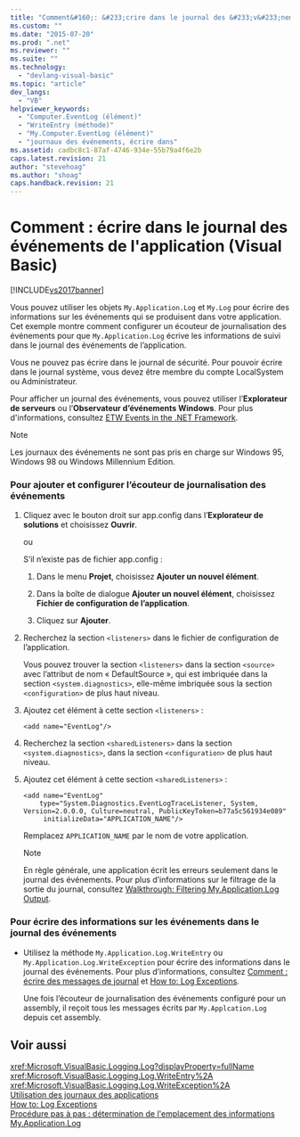```yaml
---
title: "Comment&#160;: &#233;crire dans le journal des &#233;v&#233;nements de l&#39;application (Visual Basic) | Microsoft Docs"
ms.custom: ""
ms.date: "2015-07-20"
ms.prod: ".net"
ms.reviewer: ""
ms.suite: ""
ms.technology: 
  - "devlang-visual-basic"
ms.topic: "article"
dev_langs: 
  - "VB"
helpviewer_keywords: 
  - "Computer.EventLog (élément)"
  - "WriteEntry (méthode)"
  - "My.Computer.EventLog (élément)"
  - "journaux des événements, écrire dans"
ms.assetid: cadbc8c1-87af-4746-934e-55b79a4f6e2b
caps.latest.revision: 21
author: "stevehoag"
ms.author: "shoag"
caps.handback.revision: 21
---
```

# Comment&#160;: &#233;crire dans le journal des &#233;v&#233;nements de l&#39;application (Visual Basic)
[!INCLUDE[vs2017banner](../../../../visual-basic/includes/vs2017banner.md)]

Vous pouvez utiliser les objets `My.Application.Log` et `My.Log` pour écrire des informations sur les événements qui se produisent dans votre application. Cet exemple montre comment configurer un écouteur de journalisation des événements pour que `My.Application.Log` écrive les informations de suivi dans le journal des événements de l’application.  
  
 Vous ne pouvez pas écrire dans le journal de sécurité. Pour pouvoir écrire dans le journal système, vous devez être membre du compte LocalSystem ou Administrateur.  
  
 Pour afficher un journal des événements, vous pouvez utiliser l’**Explorateur de serveurs** ou l’**Observateur d’événements Windows**. Pour plus d'informations, consultez [ETW Events in the .NET Framework](../Topic/ETW%20Events%20in%20the%20.NET%20Framework.md).  
  
> [!NOTE]
>  Les journaux des événements ne sont pas pris en charge sur Windows 95, Windows 98 ou Windows Millennium Edition.  
  
### Pour ajouter et configurer l’écouteur de journalisation des événements  
  
1.  Cliquez avec le bouton droit sur app.config dans l’**Explorateur de solutions** et choisissez **Ouvrir**.  
  
     ou  
  
     S’il n’existe pas de fichier app.config :  
  
    1.  Dans le menu **Projet**, choisissez **Ajouter un nouvel élément**.  
  
    2.  Dans la boîte de dialogue **Ajouter un nouvel élément**, choisissez **Fichier de configuration de l’application**.  
  
    3.  Cliquez sur **Ajouter**.  
  
2.  Recherchez la section `<listeners>` dans le fichier de configuration de l’application.  
  
     Vous pouvez trouver la section `<listeners>` dans la section `<source>` avec l’attribut de nom « DefaultSource », qui est imbriquée dans la section `<system.diagnostics>`, elle\-même imbriquée sous la section `<configuration>` de plus haut niveau.  
  
3.  Ajoutez cet élément à cette section `<listeners>` :  
  
    ```  
    <add name="EventLog"/>  
    ```  
  
4.  Recherchez la section `<sharedListeners>` dans la section `<system.diagnostics>`, dans la section `<configuration>` de plus haut niveau.  
  
5.  Ajoutez cet élément à cette section `<sharedListeners>` :  
  
    ```  
    <add name="EventLog"  
        type="System.Diagnostics.EventLogTraceListener, System, Version=2.0.0.0, Culture=neutral, PublicKeyToken=b77a5c561934e089"  
         initializeData="APPLICATION_NAME"/>  
    ```  
  
     Remplacez `APPLICATION_NAME` par le nom de votre application.  
  
    > [!NOTE]
    >  En règle générale, une application écrit les erreurs seulement dans le journal des événements. Pour plus d’informations sur le filtrage de la sortie du journal, consultez [Walkthrough: Filtering My.Application.Log Output](../../../../visual-basic/developing-apps/programming/log-info/walkthrough-filtering-my-application-log-output.md).  
  
### Pour écrire des informations sur les événements dans le journal des événements  
  
-   Utilisez la méthode `My.Application.Log.WriteEntry` ou `My.Application.Log.WriteException` pour écrire des informations dans le journal des événements. Pour plus d’informations, consultez [Comment : écrire des messages de journal](../../../../visual-basic/developing-apps/programming/log-info/how-to-write-log-messages.md) et [How to: Log Exceptions](../../../../visual-basic/developing-apps/programming/log-info/how-to-log-exceptions.md).  
  
     Une fois l’écouteur de journalisation des événements configuré pour un assembly, il reçoit tous les messages écrits par `My.Applcation.Log` depuis cet assembly.  
  
## Voir aussi  
 <xref:Microsoft.VisualBasic.Logging.Log?displayProperty=fullName>   
 <xref:Microsoft.VisualBasic.Logging.Log.WriteEntry%2A>   
 <xref:Microsoft.VisualBasic.Logging.Log.WriteException%2A>   
 [Utilisation des journaux des applications](../../../../visual-basic/developing-apps/programming/log-info/working-with-application-logs.md)   
 [How to: Log Exceptions](../../../../visual-basic/developing-apps/programming/log-info/how-to-log-exceptions.md)   
 [Procédure pas à pas : détermination de l'emplacement des informations My.Application.Log](../../../../visual-basic/developing-apps/programming/log-info/walkthrough-determining-where-my-application-log-writes-information.md)